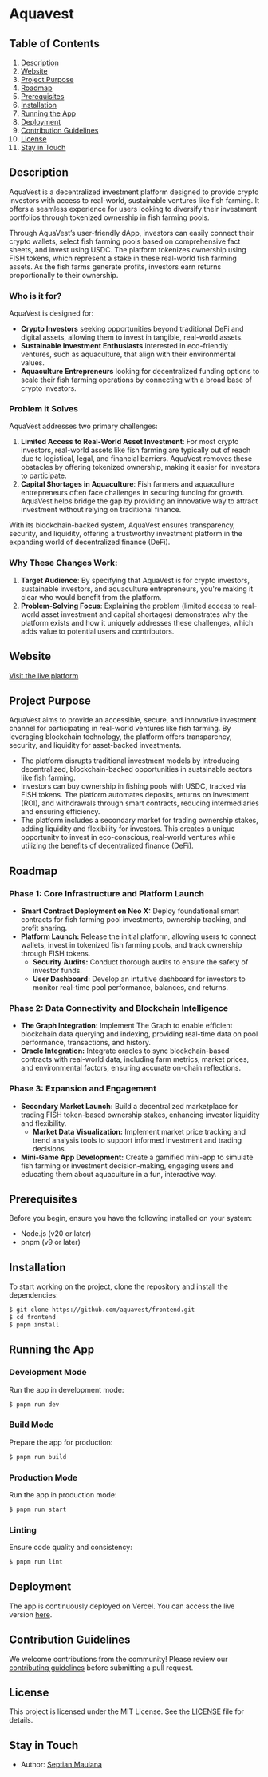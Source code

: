 # Aquavest

## Table of Contents

1. [Description](#description)
2. [Website](#website)
3. [Project Purpose](#project-purpose)
4. [Roadmap](#roadmap)
5. [Prerequisites](#prerequisites)
6. [Installation](#installation)
7. [Running the App](#running-the-app)
8. [Deployment](#deployment)
9. [Contribution Guidelines](#contribution-guidelines)
10. [License](#license)
11. [Stay in Touch](#stay-in-touch)

## Description

AquaVest is a decentralized investment platform designed to provide crypto investors with access to real-world, sustainable ventures like fish farming. It offers a seamless experience for users looking to diversify their investment portfolios through tokenized ownership in fish farming pools.

Through AquaVest’s user-friendly dApp, investors can easily connect their crypto wallets, select fish farming pools based on comprehensive fact sheets, and invest using USDC. The platform tokenizes ownership using FISH tokens, which represent a stake in these real-world fish farming assets. As the fish farms generate profits, investors earn returns proportionally to their ownership.

### Who is it for?

AquaVest is designed for:

- **Crypto Investors** seeking opportunities beyond traditional DeFi and digital assets, allowing them to invest in tangible, real-world assets.
- **Sustainable Investment Enthusiasts** interested in eco-friendly ventures, such as aquaculture, that align with their environmental values.
- **Aquaculture Entrepreneurs** looking for decentralized funding options to scale their fish farming operations by connecting with a broad base of crypto investors.

### Problem it Solves

AquaVest addresses two primary challenges:

1. **Limited Access to Real-World Asset Investment**: For most crypto investors, real-world assets like fish farming are typically out of reach due to logistical, legal, and financial barriers. AquaVest removes these obstacles by offering tokenized ownership, making it easier for investors to participate.
2. **Capital Shortages in Aquaculture**: Fish farmers and aquaculture entrepreneurs often face challenges in securing funding for growth. AquaVest helps bridge the gap by providing an innovative way to attract investment without relying on traditional finance.

With its blockchain-backed system, AquaVest ensures transparency, security, and liquidity, offering a trustworthy investment platform in the expanding world of decentralized finance (DeFi).

### Why These Changes Work:

1. **Target Audience**: By specifying that AquaVest is for crypto investors, sustainable investors, and aquaculture entrepreneurs, you're making it clear who would benefit from the platform.
2. **Problem-Solving Focus**: Explaining the problem (limited access to real-world asset investment and capital shortages) demonstrates why the platform exists and how it uniquely addresses these challenges, which adds value to potential users and contributors.

## Website

[Visit the live platform](https://aquavest.vercel.app/)

## Project Purpose

AquaVest aims to provide an accessible, secure, and innovative investment channel for participating in real-world ventures like fish farming. By leveraging blockchain technology, the platform offers transparency, security, and liquidity for asset-backed investments.

- The platform disrupts traditional investment models by introducing decentralized, blockchain-backed opportunities in sustainable sectors like fish farming.
- Investors can buy ownership in fishing pools with USDC, tracked via FISH tokens. The platform automates deposits, returns on investment (ROI), and withdrawals through smart contracts, reducing intermediaries and ensuring efficiency.
- The platform includes a secondary market for trading ownership stakes, adding liquidity and flexibility for investors. This creates a unique opportunity to invest in eco-conscious, real-world ventures while utilizing the benefits of decentralized finance (DeFi).

## Roadmap

### Phase 1: Core Infrastructure and Platform Launch

- **Smart Contract Deployment on Neo X:** Deploy foundational smart contracts for fish farming pool investments, ownership tracking, and profit sharing.
- **Platform Launch:** Release the initial platform, allowing users to connect wallets, invest in tokenized fish farming pools, and track ownership through FISH tokens.
  - **Security Audits:** Conduct thorough audits to ensure the safety of investor funds.
  - **User Dashboard:** Develop an intuitive dashboard for investors to monitor real-time pool performance, balances, and returns.

### Phase 2: Data Connectivity and Blockchain Intelligence

- **The Graph Integration:** Implement The Graph to enable efficient blockchain data querying and indexing, providing real-time data on pool performance, transactions, and history.
- **Oracle Integration:** Integrate oracles to sync blockchain-based contracts with real-world data, including farm metrics, market prices, and environmental factors, ensuring accurate on-chain reflections.

### Phase 3: Expansion and Engagement

- **Secondary Market Launch:** Build a decentralized marketplace for trading FISH token-based ownership stakes, enhancing investor liquidity and flexibility.
  - **Market Data Visualization:** Implement market price tracking and trend analysis tools to support informed investment and trading decisions.
- **Mini-Game App Development:** Create a gamified mini-app to simulate fish farming or investment decision-making, engaging users and educating them about aquaculture in a fun, interactive way.

## Prerequisites

Before you begin, ensure you have the following installed on your system:

- Node.js (v20 or later)
- pnpm (v9 or later)

## Installation

To start working on the project, clone the repository and install the dependencies:

```bash
$ git clone https://github.com/aquavest/frontend.git
$ cd frontend
$ pnpm install
```

## Running the App

### Development Mode

Run the app in development mode:

```bash
$ pnpm run dev
```

### Build Mode

Prepare the app for production:

```bash
$ pnpm run build
```

### Production Mode

Run the app in production mode:

```bash
$ pnpm run start
```

### Linting

Ensure code quality and consistency:

```bash
$ pnpm run lint
```

## Deployment

The app is continuously deployed on Vercel. You can access the live version [here](https://aquavest.vercel.app/).

## Contribution Guidelines

We welcome contributions from the community! Please review our [contributing guidelines](CONTRIBUTING.md) before submitting a pull request.

## License

This project is licensed under the MIT License. See the [LICENSE](LICENSE) file for details.

## Stay in Touch

- Author: [Septian Maulana](https://www.tianweb.dev)
